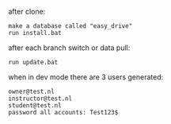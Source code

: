 after clone:

    make a database called "easy_drive"
    run install.bat

after each branch switch or data pull:

    run update.bat

when in dev mode there are 3 users generated:

    owner@test.nl
    instructor@test.nl
    student@test.nl
    password all accounts: Test123$
